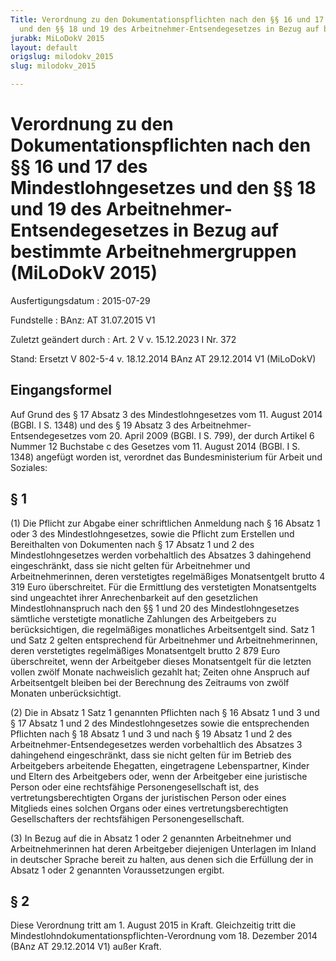 ```yaml
---
Title: Verordnung zu den Dokumentationspflichten nach den §§ 16 und 17 des Mindestlohngesetzes
  und den §§ 18 und 19 des Arbeitnehmer-Entsendegesetzes in Bezug auf bestimmte Arbeitnehmergruppen
jurabk: MiLoDokV 2015
layout: default
origslug: milodokv_2015
slug: milodokv_2015

---
```


# Verordnung zu den Dokumentationspflichten nach den §§ 16 und 17 des Mindestlohngesetzes und den §§ 18 und 19 des Arbeitnehmer-Entsendegesetzes in Bezug auf bestimmte Arbeitnehmergruppen (MiLoDokV 2015)

Ausfertigungsdatum
:   2015-07-29

Fundstelle
:   BAnz: AT 31.07.2015 V1

Zuletzt geändert durch
:   Art. 2 V v. 15.12.2023 I Nr. 372

Stand: Ersetzt V 802-5-4 v. 18.12.2014 BAnz AT 29.12.2014 V1 (MiLoDokV)

## Eingangsformel

Auf Grund des § 17 Absatz 3 des Mindestlohngesetzes vom 11. August 2014 (BGBl. I S. 1348) und des § 19 Absatz 3 des Arbeitnehmer-Entsendegesetzes vom 20. April 2009 (BGBl. I S. 799), der durch Artikel 6 Nummer 12 Buchstabe c des Gesetzes vom 11. August 2014 (BGBl. I S. 1348) angefügt worden ist, verordnet das Bundesministerium für Arbeit und Soziales:


## § 1

(1) Die Pflicht zur Abgabe einer schriftlichen Anmeldung nach § 16 Absatz 1 oder 3 des Mindestlohngesetzes, sowie die Pflicht zum Erstellen und Bereithalten von Dokumenten nach § 17 Absatz 1 und 2 des Mindestlohngesetzes werden vorbehaltlich des Absatzes 3 dahingehend eingeschränkt, dass sie nicht gelten für Arbeitnehmer und Arbeitnehmerinnen, deren verstetigtes regelmäßiges Monatsentgelt brutto 4 319 Euro überschreitet. Für die Ermittlung des verstetigten Monatsentgelts sind ungeachtet ihrer Anrechenbarkeit auf den gesetzlichen Mindestlohnanspruch nach den §§ 1 und 20 des Mindestlohngesetzes sämtliche verstetigte monatliche Zahlungen des Arbeitgebers zu berücksichtigen, die regelmäßiges monatliches Arbeitsentgelt sind. Satz 1 und Satz 2 gelten entsprechend für Arbeitnehmer und Arbeitnehmerinnen, deren verstetigtes regelmäßiges Monatsentgelt brutto 2 879 Euro überschreitet, wenn der Arbeitgeber dieses Monatsentgelt für die letzten vollen zwölf Monate nachweislich gezahlt hat; Zeiten ohne Anspruch auf Arbeitsentgelt bleiben bei der Berechnung des Zeitraums von zwölf Monaten unberücksichtigt.

(2) Die in Absatz 1 Satz 1 genannten Pflichten nach § 16 Absatz 1 und 3 und § 17 Absatz 1 und 2 des Mindestlohngesetzes sowie die entsprechenden Pflichten nach § 18 Absatz 1 und 3 und nach § 19 Absatz 1 und 2 des Arbeitnehmer-Entsendegesetzes werden vorbehaltlich des Absatzes 3 dahingehend eingeschränkt, dass sie nicht gelten für im Betrieb des Arbeitgebers arbeitende Ehegatten, eingetragene Lebenspartner, Kinder und Eltern des Arbeitgebers oder, wenn der Arbeitgeber eine juristische Person oder eine rechtsfähige Personengesellschaft ist, des vertretungsberechtigten Organs der juristischen Person oder eines Mitglieds eines solchen Organs oder eines vertretungsberechtigten Gesellschafters der rechtsfähigen Personengesellschaft.

(3) In Bezug auf die in Absatz 1 oder 2 genannten Arbeitnehmer und Arbeitnehmerinnen hat deren Arbeitgeber diejenigen Unterlagen im Inland in deutscher Sprache bereit zu halten, aus denen sich die Erfüllung der in Absatz 1 oder 2 genannten Voraussetzungen ergibt.


## § 2

Diese Verordnung tritt am 1. August 2015 in Kraft. Gleichzeitig tritt die Mindestlohndokumentationspflichten-Verordnung vom 18. Dezember 2014 (BAnz
AT 29.12.2014 V1)              außer Kraft.

